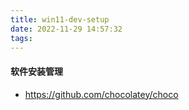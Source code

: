```yaml
---
title: win11-dev-setup
date: 2022-11-29 14:57:32
tags:
---
```

#### 软件安装管理
- https://github.com/chocolatey/choco